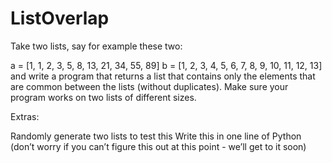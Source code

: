 # ListOverlap

Take two lists, say for example these two:

  a = [1, 1, 2, 3, 5, 8, 13, 21, 34, 55, 89]
  b = [1, 2, 3, 4, 5, 6, 7, 8, 9, 10, 11, 12, 13]
and write a program that returns a list that contains only the elements that are common between
 the lists (without duplicates).
Make sure your program works on two lists of different sizes.

Extras:

Randomly generate two lists to test this
Write this in one line of Python
(don’t worry if you can’t figure this out at this point - we’ll get to it soon)
